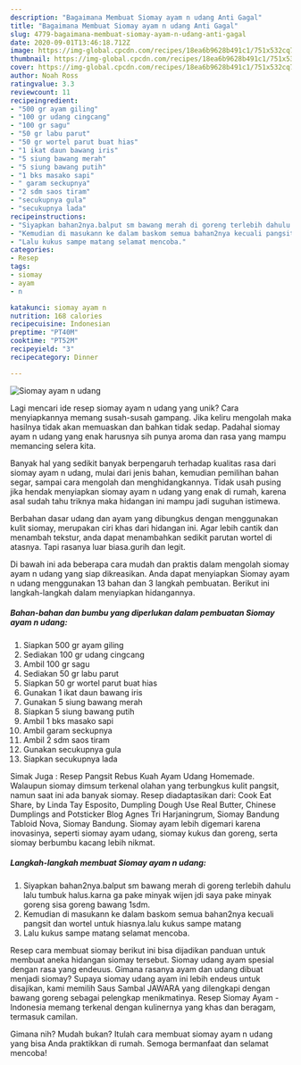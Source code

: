 ```yaml
---
description: "Bagaimana Membuat Siomay ayam n udang Anti Gagal"
title: "Bagaimana Membuat Siomay ayam n udang Anti Gagal"
slug: 4779-bagaimana-membuat-siomay-ayam-n-udang-anti-gagal
date: 2020-09-01T13:46:18.712Z
image: https://img-global.cpcdn.com/recipes/18ea6b9628b491c1/751x532cq70/siomay-ayam-n-udang-foto-resep-utama.jpg
thumbnail: https://img-global.cpcdn.com/recipes/18ea6b9628b491c1/751x532cq70/siomay-ayam-n-udang-foto-resep-utama.jpg
cover: https://img-global.cpcdn.com/recipes/18ea6b9628b491c1/751x532cq70/siomay-ayam-n-udang-foto-resep-utama.jpg
author: Noah Ross
ratingvalue: 3.3
reviewcount: 11
recipeingredient:
- "500 gr ayam giling"
- "100 gr udang cingcang"
- "100 gr sagu"
- "50 gr labu parut"
- "50 gr wortel parut buat hias"
- "1 ikat daun bawang iris"
- "5 siung bawang merah"
- "5 siung bawang putih"
- "1 bks masako sapi"
- " garam seckupnya"
- "2 sdm saos tiram"
- "secukupnya gula"
- "secukupnya lada"
recipeinstructions:
- "Siyapkan bahan2nya.balput sm bawang merah di goreng terlebih dahulu lalu tumbuk halus.karna ga pake minyak wijen jdi saya pake minyak goreng sisa goreng bawang 1sdm."
- "Kemudian di masukann ke dalam baskom semua bahan2nya kecuali pangsit dan wortel untuk hiasnya.lalu kukus sampe matang"
- "Lalu kukus sampe matang selamat mencoba."
categories:
- Resep
tags:
- siomay
- ayam
- n

katakunci: siomay ayam n 
nutrition: 168 calories
recipecuisine: Indonesian
preptime: "PT40M"
cooktime: "PT52M"
recipeyield: "3"
recipecategory: Dinner

---
```



![Siomay ayam n udang](https://img-global.cpcdn.com/recipes/18ea6b9628b491c1/751x532cq70/siomay-ayam-n-udang-foto-resep-utama.jpg)

Lagi mencari ide resep siomay ayam n udang yang unik? Cara menyiapkannya memang susah-susah gampang. Jika keliru mengolah maka hasilnya tidak akan memuaskan dan bahkan tidak sedap. Padahal siomay ayam n udang yang enak harusnya sih punya aroma dan rasa yang mampu memancing selera kita.

Banyak hal yang sedikit banyak berpengaruh terhadap kualitas rasa dari siomay ayam n udang, mulai dari jenis bahan, kemudian pemilihan bahan segar, sampai cara mengolah dan menghidangkannya. Tidak usah pusing jika hendak menyiapkan siomay ayam n udang yang enak di rumah, karena asal sudah tahu triknya maka hidangan ini mampu jadi suguhan istimewa.

Berbahan dasar udang dan ayam yang dibungkus dengan menggunakan kulit siomay, merupakan ciri khas dari hidangan ini. Agar lebih cantik dan menambah tekstur, anda dapat menambahkan sedikit parutan wortel di atasnya. Tapi rasanya luar biasa.gurih dan legit.


Di bawah ini ada beberapa cara mudah dan praktis dalam mengolah siomay ayam n udang yang siap dikreasikan. Anda dapat menyiapkan Siomay ayam n udang menggunakan 13 bahan dan 3 langkah pembuatan. Berikut ini langkah-langkah dalam menyiapkan hidangannya.

<!--inarticleads1-->

##### Bahan-bahan dan bumbu yang diperlukan dalam pembuatan Siomay ayam n udang:

1. Siapkan 500 gr ayam giling
1. Sediakan 100 gr udang cingcang
1. Ambil 100 gr sagu
1. Sediakan 50 gr labu parut
1. Siapkan 50 gr wortel parut buat hias
1. Gunakan 1 ikat daun bawang iris
1. Gunakan 5 siung bawang merah
1. Siapkan 5 siung bawang putih
1. Ambil 1 bks masako sapi
1. Ambil  garam seckupnya
1. Ambil 2 sdm saos tiram
1. Gunakan secukupnya gula
1. Siapkan secukupnya lada


Simak Juga : Resep Pangsit Rebus Kuah Ayam Udang Homemade. Walaupun siomay dimsum terkenal olahan yang terbungkus kulit pangsit, namun saat ini ada banyak siomay. Resep diadaptasikan dari: Cook Eat Share, by Linda Tay Esposito, Dumpling Dough Use Real Butter, Chinese Dumplings and Potsticker Blog Agnes Tri Harjaningrum, Siomay Bandung Tabloid Nova, Siomay Bandung. Siomay ayam lebih digemari karena inovasinya, seperti siomay ayam udang, siomay kukus dan goreng, serta siomay berbumbu kacang lebih nikmat. 

<!--inarticleads2-->

##### Langkah-langkah membuat Siomay ayam n udang:

1. Siyapkan bahan2nya.balput sm bawang merah di goreng terlebih dahulu lalu tumbuk halus.karna ga pake minyak wijen jdi saya pake minyak goreng sisa goreng bawang 1sdm.
1. Kemudian di masukann ke dalam baskom semua bahan2nya kecuali pangsit dan wortel untuk hiasnya.lalu kukus sampe matang
1. Lalu kukus sampe matang selamat mencoba.


Resep cara membuat siomay berikut ini bisa dijadikan panduan untuk membuat aneka hidangan siomay tersebut. Siomay udang ayam spesial dengan rasa yang endeuus. Gimana rasanya ayam dan udang dibuat menjadi siomay? Supaya siomay udang ayam ini lebih endeus untuk disajikan, kami memilih Saus Sambal JAWARA yang dilengkapi dengan bawang goreng sebagai pelengkap menikmatinya. Resep Siomay Ayam - Indonesia memang terkenal dengan kulinernya yang khas dan beragam, termasuk camilan. 

Gimana nih? Mudah bukan? Itulah cara membuat siomay ayam n udang yang bisa Anda praktikkan di rumah. Semoga bermanfaat dan selamat mencoba!

